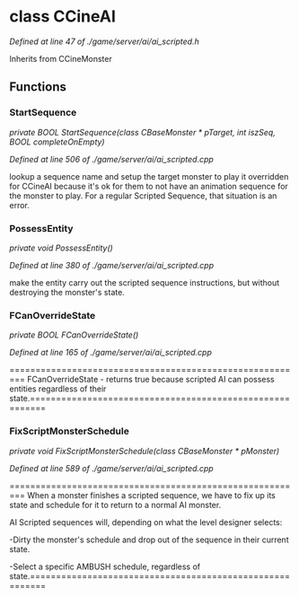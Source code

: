 # class CCineAI

*Defined at line 47 of ./game/server/ai/ai_scripted.h*

Inherits from CCineMonster



## Functions

### StartSequence

*private BOOL StartSequence(class CBaseMonster * pTarget, int iszSeq, BOOL completeOnEmpty)*

*Defined at line 506 of ./game/server/ai/ai_scripted.cpp*

 lookup a sequence name and setup the target monster to play it overridden for CCineAI because it's ok for them to not have an animation sequence for the monster to play. For a regular Scripted Sequence, that situation is an error.

### PossessEntity

*private void PossessEntity()*

*Defined at line 380 of ./game/server/ai/ai_scripted.cpp*

 make the entity carry out the scripted sequence instructions, but without  destroying the monster's state.

### FCanOverrideState

*private BOOL FCanOverrideState()*

*Defined at line 165 of ./game/server/ai/ai_scripted.cpp*

========================================================= FCanOverrideState - returns true because scripted AI can possess entities regardless of their state.=========================================================

### FixScriptMonsterSchedule

*private void FixScriptMonsterSchedule(class CBaseMonster * pMonster)*

*Defined at line 589 of ./game/server/ai/ai_scripted.cpp*

========================================================= When a monster finishes a scripted sequence, we have to  fix up its state and schedule for it to return to a  normal AI monster. 

 AI Scripted sequences will, depending on what the level designer selects:

 -Dirty the monster's schedule and drop out of the   sequence in their current state.

 -Select a specific AMBUSH schedule, regardless of state.=========================================================



